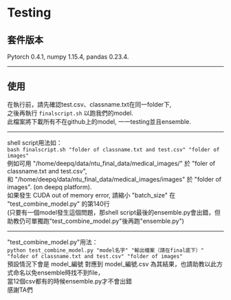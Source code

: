 # Testing
## 套件版本
Pytorch 0.4.1, numpy 1.15.4, pandas 0.23.4.  
****  
## 使用  
在執行前，請先確認test.csv、classname.txt在同一folder下,  
之後再執行 ```finalscript.sh``` 以跑我們的model.  
此檔案將下載所有不在github上的model, 一一testing並且ensemble.  
****  
shell script用法如：  
```bash finalscript.sh "folder of classname.txt and test.csv" "folder of images"```  
例如可用 "/home/deepq/data/ntu_final_data/medical_images/" 於 "foler of classname.txt and test.csv",  
和 "/home/deepq/data/ntu_final_data/medical_images/images" 於 "folder of images". (on deepq platform).  
如果發生 CUDA out of memory error, 請縮小 "batch_size" 在 "test_combine_model.py" 的第140行  
(只要有一個model發生這個問題，那shell script最後的ensemble.py會出錯，但助教仍可單獨跑"test_combine_model.py"後再跑"ensemble.py")  
****
"test_combine_model.py"用法：  
```python test_combine_model.py "model名字" "輸出檔案（請在final底下）" "folder of classname.txt and test.csv" "folder of images"```  
預設情況下會是 model_編號 對應到 model_編號.csv 為其結果，也請助教以此方式命名以免ensemble時找不到file，    
當12個csv都有的時候ensemble.py才不會出錯  
感謝TA們
